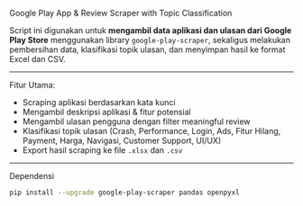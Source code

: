 Google Play App & Review Scraper with Topic Classification  

Script ini digunakan untuk **mengambil data aplikasi dan ulasan dari Google Play Store** menggunakan library `google-play-scraper`, sekaligus melakukan pembersihan data, klasifikasi topik ulasan, dan menyimpan hasil ke format Excel dan CSV.  

---

Fitur Utama:
- Scraping aplikasi berdasarkan kata kunci
- Mengambil deskripsi aplikasi & fitur potensial  
- Mengambil ulasan pengguna dengan filter meaningful review  
- Klasifikasi topik ulasan (Crash, Performance, Login, Ads, Fitur Hilang, Payment, Harga, Navigasi, Customer Support, UI/UX)  
- Export hasil scraping ke file `.xlsx` dan `.csv`  

---

Dependensi
```bash
pip install --upgrade google-play-scraper pandas openpyxl
